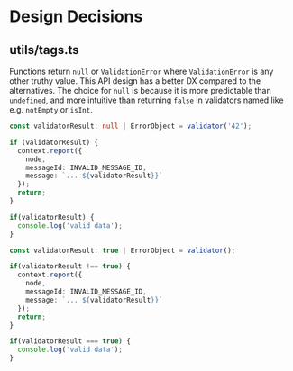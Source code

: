 # Design Decisions

## utils/tags.ts

Functions return `null` or `ValidationError` where `ValidationError` is any other truthy value. 
This API design has a better DX compared to the alternatives.
The choice for `null` is because it is more predictable than `undefined`,
and more intuitive than returning `false` in validators named like e.g. `notEmpty` or `isInt`.

```typescript
const validatorResult: null | ErrorObject = validator('42');

if (validatorResult) {
  context.report({
    node,
    messageId: INVALID_MESSAGE_ID,
    message: `... ${validatorResult}}`
  });
  return;
}

if(validatorResult) {
  console.log('valid data');
}
```

```typescript
const validatorResult: true | ErrorObject = validator();

if(validatorResult !== true) {
  context.report({
    node,
    messageId: INVALID_MESSAGE_ID,
    message: `... ${validatorResult}}`
  });
  return;
}

if(validatorResult === true) {
  console.log('valid data');
}
```
